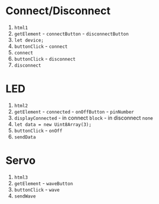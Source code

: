 # Connect/Disconnect

1. `html1`
2. `getElement`
        - `connectButton`
        - `disconnectButton`
3. `let device;`
4. `buttonClick` - `connect`
5. `connect`
6. `buttonClick` - `disconnect`
7. `disconnect`

# LED

1. `html2`
2. `getElement`
        - `connected`
        - `onOffButton`
        - `pinNumber`
3. `displayConnected`
        - in connect `block`
        - in disconnect `none`
4. `let data = new Uint8Array(3);`
5. `buttonClick` - `onOff`
6. `sendData`

# Servo

1. `html3`
2. `getElement` - `waveButton`
3. `buttonClick` - `wave`
4. `sendWave`
